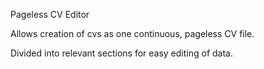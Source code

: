 Pageless CV Editor

Allows creation of cvs as one continuous, pageless CV file.

Divided into relevant sections for easy editing of data.
